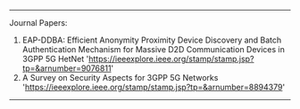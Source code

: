 
---
Journal Papers:
1. EAP-DDBA: Efficient Anonymity Proximity Device Discovery and Batch Authentication Mechanism for Massive D2D Communication Devices in 3GPP 5G HetNet
'https://ieeexplore.ieee.org/stamp/stamp.jsp?tp=&arnumber=9076811'
2. A Survey on Security Aspects for 3GPP 5G Networks
'https://ieeexplore.ieee.org/stamp/stamp.jsp?tp=&arnumber=8894379'
---
